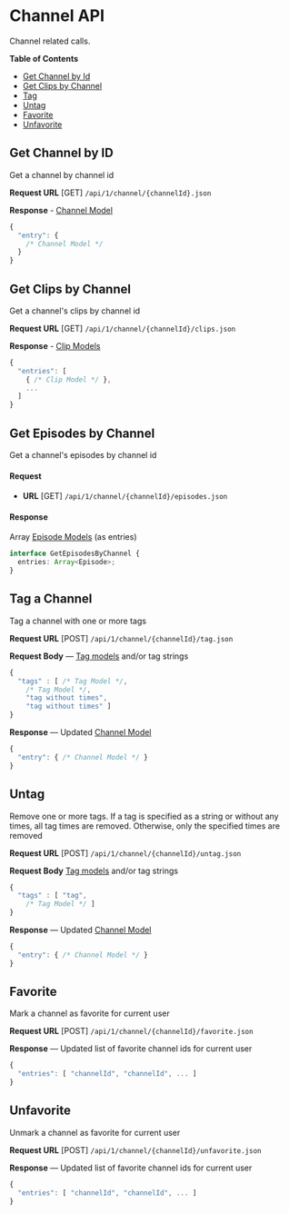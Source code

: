 <!---
 - Copyright (C) 2007-2018 Crafter Software Corporation. All Rights Reserved.
 -
 - This program is licensed under the Crafter Enterprise Software License Agreement,
 - and its use is strictly limited to operation with Crafter CMS Enterprise Edition.
 - Unauthorized use, distribution, or modification is strictly prohibited.
--->

# Channel API

Channel related calls.

**Table of Contents**
 - [Get Channel by Id](#get-channel-by-id)
 - [Get Clips by Channel](#get-clips-by-channel)
 - [Tag](#tag)
 - [Untag](#untag)
 - [Favorite](#favorite)
 - [Unfavorite](#unfavorite)

<!-- 
************************************************************
************************************************************
************************************************************ 
-->

## Get Channel by ID

Get a channel by channel id

**Request URL** [GET] `/api/1/channel/{channelId}.json`

**Response** - [Channel Model](../app/src/models/Channel.ts)
```js
{
  "entry": {
    /* Channel Model */
  }
}
```

<!-- 
************************************************************
************************************************************
************************************************************ 
-->

## Get Clips by Channel
Get a channel's clips by channel id

**Request URL** [GET] `/api/1/channel/{channelId}/clips.json`

**Response** - [Clip Models](../app/src/models/Clip.ts)
```js
{
  "entries": [
    { /* Clip Model */ },
    ...
  ]
}
```

<!-- 
************************************************************
************************************************************
************************************************************ 
-->

## Get Episodes by Channel
Get a channel's episodes by channel id

#### Request
- **URL** [GET] `/api/1/channel/{channelId}/episodes.json`

#### Response 
Array [Episode Models](../app/src/models/Episode.ts) (as entries)  
```typescript
interface GetEpisodesByChannel {
  entries: Array<Episode>;
}
```

<!-- 
************************************************************
************************************************************
************************************************************ 
-->

## Tag a Channel

Tag a channel with one or more tags

**Request URL** [POST] `/api/1/channel/{channelId}/tag.json`

**Request Body** — [Tag models](../app/src/models/Tag.ts) and/or tag strings
```js
{
  "tags" : [ /* Tag Model */,
    /* Tag Model */,
    "tag without times",
    "tag without times" ]
}
```

**Response** — Updated [Channel Model](../app/src/models/Channel.ts)
```js
{
  "entry": { /* Channel Model */ }
}
```

<!-- 
************************************************************
************************************************************
************************************************************ 
-->

## Untag

Remove one or more tags. If a tag is specified as a string or without any times, all tag times are removed. Otherwise, only the specified times are removed

**Request URL** [POST] `/api/1/channel/{channelId}/untag.json`

**Request Body** [Tag models](../app/src/models/Tag.ts) and/or tag strings
```js
{
  "tags" : [ "tag",
    /* Tag Model */ ]
}
```

**Response** — Updated [Channel Model](../app/src/models/Channel.ts)
```js
{
  "entry": { /* Channel Model */ }
}
```

<!-- 
************************************************************
************************************************************
************************************************************ 
-->

## Favorite

Mark a channel as favorite for current user

**Request URL** [POST] `/api/1/channel/{channelId}/favorite.json`

**Response** — Updated list of favorite channel ids for current user
```js
{
  "entries": [ "channelId", "channelId", ... ]
}
```

<!-- 
************************************************************
************************************************************
************************************************************ 
-->

## Unfavorite

Unmark a channel as favorite for current user

**Request URL** [POST] `/api/1/channel/{channelId}/unfavorite.json`

**Response** — Updated list of favorite channel ids for current user
```js
{
  "entries": [ "channelId", "channelId", ... ]
}
```
